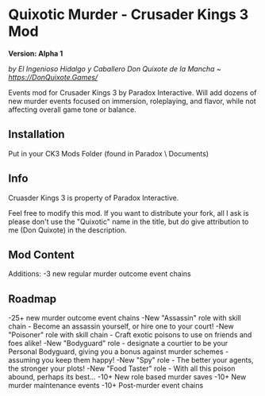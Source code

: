 # Quixotic Murder - Crusader Kings 3 Mod
**Version: Alpha 1**

*by El Ingenioso Hidalgo y Caballero Don Quixote de la Mancha ~ https://DonQuixote.Games/*

Events mod for Crusader Kings 3 by Paradox Interactive. Will add dozens of new murder events focused on immersion, roleplaying, and flavor, while not affecting overall game tone or balance.

## Installation
Put in your CK3 Mods Folder (found in Paradox \ Documents)

## Info
Cruasder Kings 3 is property of Paradox Interactive.

Feel free to modify this mod. If you want to distribute your fork, all I ask is please don't use the "Quixotic" name in the title, but do give attribution to me (Don Quixote) in the description.

## Mod Content
Additions:
-3 new regular murder outcome event chains

## Roadmap
-25+ new murder outcome event chains
-New "Assassin" role with skill chain - Become an assassin yourself, or hire one to your court!
-New "Poisoner" role with skill chain - Craft exotic poisons to use on friends and foes alike!
-New "Bodyguard" role - designate a courtier to be your Personal Bodyguard, giving you a bonus against murder schemes - assuming you keep them happy!
-New "Spy" role - The better your agents, the stronger your plots!
-New "Food Taster" role - With all this poison abound, perhaps its best...
-10+ New role based murder saves
-10+ New murder maintenance events
-10+ Post-murder event chains
